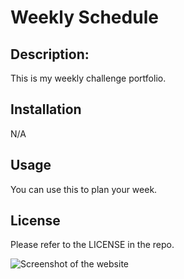 # Weekly Schedule

## Description: 

This is my weekly challenge portfolio.

## Installation
N/A

## Usage
You can use this to plan your week. 

## License
Please refer to the LICENSE in the repo.


![Screenshot of the website](./images/schedule.png)

